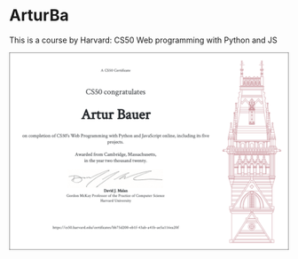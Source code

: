 # ArturBa

This is a course by Harvard: CS50 Web programming with Python and JS

![cerificate](./CS50W.png)
